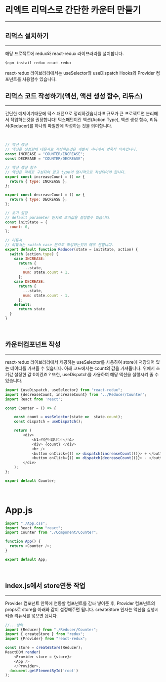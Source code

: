 # 리엑트 리덕스로 간단한 카운터 만들기

---

## 리덕스 설치하기

---

해당 프로잭트에 redux와 react-redux 라이브러리를 설치합니다.

```js
$npm instail redux react-redux
```

react-redux 라이브러리에서는 useSelector와 useDispatch Hooks와 Provider 컴포넌트를 사용할수 있습니다.
<br />


## 리덕스 코드 작성하기(액션, 액션 생성 함수, 리듀스)

---

간단한 예제이기때문에 덕스 패턴으로 정리하겠습니다!!! 규모가 큰 프로젝트면 분리해서 작업하는것을 권장합니다! 덕스패턴이란 액션(Action Type), 액션 생성 함수, 리듀서(Reducer)를 하나의 파일안에 작성하는 것을 의미합니다.

<br />

```js
// 액션 생성
// 액션을 생성할때 대문자로 작성하는것은 개발자 사이에서 암묵적 약속입니다.
const INCREASE = "COUNTER/INCREASE";
const DECREASE = "COUNTER/DECREASE";

// 액션 생성 함수
// 액션은 객체로 구성되어 있고 type이 명시적으로 작성되어야 합니다.
export const increaseCount = () => {
  return { type: INCREASE };
};

export const decreaseCount = () => {
  return { type: DECREASE };
};

// 초기 설정
// default parameter 인자로 초기값을 설정할수 있습니다.
const initState = {
  count: 0,
};

// 리듀서
// 리듀서는 switch case 문으로 작성하는것이 매우 편합니다.
export default function Reducer(state = initState, action) {
  switch (action.type) {
    case INCREASE:
      return {
        ...state,
        num: state.count + 1,
      };
    case DECREASE:
      return {
        ...state,
        num: state.count - 1,
      };
    default:
      return state
  }
}

```
<br />


## 카운터컴포넌트 작성

---

react-redux 라이브러리에서 제공하는 useSelector를 사용하여 store에 저장되어 있는 데이터를 가져올 수 있습니다. 아래 코드에서는 count의 값을 가져옵니다. 위에서 초기값 설정한 값 0이겠죠 ? 또한, useDispatch를 사용하여 해당 액션을 실행시켜 줄 수 있습니다.
<br />

```js
import {useDispatch, useSelector} from "react-redux";
import {decreaseCount, increaseCount} from "../Reducer/Counter";
import React from 'react';

const Counter = () => {

    const count = useSelector(state =>  state.count);
    const dispatch = useDispatch();

    return (
        <div>
            <h1>카운터입니다!</h1>
            <div> {count} </div>
            <br />
            <button onClick={() => dispatch(increaseCount())}> + </button>
            <button onClick={() => dispatch(decreaseCount())}> - </button>
        </div>
    );
};

export default Counter;
```
<br />

# App.js

```js
import "./App.css";
import React from "react";
import Counter from "./Component/Counter";

function App() {
  return <Counter />;
}

export default App;
```
<br />



## index.js에서 store연동 작업

---

Provider 컴포넌트 안쪽에 연동할 컴포넌트를 감싸 넣어준 후, Provider 컴포넌트의 props로 store을 아래와 같이 설정해주면 됩니다. createStore 인자는 액션을 실행시켜줄 리듀서를 넣으면 됩니다.

```js
//...생략
import {Reducer} from "./Reducer/Counter";
import { createStore } from "redux";
import {Provider} from "react-redux";

const store = createStore(Reducer);
ReactDOM.render(
    <Provider store = {store}>
    <App />
    </Provider>,
  document.getElementById('root')
);
```

